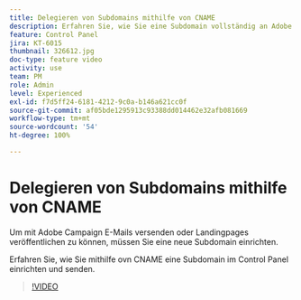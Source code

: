 ```yaml
---
title: Delegieren von Subdomains mithilfe von CNAME
description: Erfahren Sie, wie Sie eine Subdomain vollständig an Adobe Campaign delegieren.
feature: Control Panel
jira: KT-6015
thumbnail: 326612.jpg
doc-type: feature video
activity: use
team: PM
role: Admin
level: Experienced
exl-id: f7d5ff24-6181-4212-9c0a-b146a621cc0f
source-git-commit: af05bde1295913c93388dd014462e32afb081669
workflow-type: tm+mt
source-wordcount: '54'
ht-degree: 100%

---
```


# Delegieren von Subdomains mithilfe von CNAME

Um mit Adobe Campaign E-Mails versenden oder Landingpages veröffentlichen zu können, müssen Sie eine neue Subdomain einrichten.

Erfahren Sie, wie Sie mithilfe ovn CNAME eine Subdomain im Control Panel einrichten und senden.

>[!VIDEO](https://video.tv.adobe.com/v/326612?quality=12&learn=0n)

